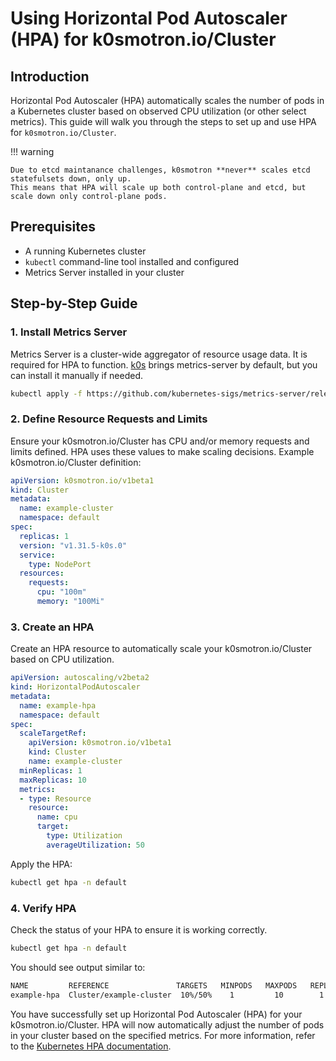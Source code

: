 # Using Horizontal Pod Autoscaler (HPA) for k0smotron.io/Cluster

## Introduction

Horizontal Pod Autoscaler (HPA) automatically scales the number of pods in a Kubernetes cluster based on observed CPU utilization (or other select metrics). This guide will walk you through the steps to set up and use HPA for `k0smotron.io/Cluster`.

!!! warning

    Due to etcd maintanance challenges, k0smotron **never** scales etcd statefulsets down, only up. 
    This means that HPA will scale up both control-plane and etcd, but scale down only control-plane pods.

## Prerequisites

- A running Kubernetes cluster
- `kubectl` command-line tool installed and configured
- Metrics Server installed in your cluster

## Step-by-Step Guide

### 1. Install Metrics Server

Metrics Server is a cluster-wide aggregator of resource usage data. It is required for HPA to function.
[k0s](https://k0sproject.io/) brings metrics-server by default, but you can install it manually if needed.

```sh
kubectl apply -f https://github.com/kubernetes-sigs/metrics-server/releases/latest/download/components.yaml
```

### 2. Define Resource Requests and Limits

Ensure your k0smotron.io/Cluster has CPU and/or memory requests and limits defined. HPA uses these values to make scaling decisions.  Example k0smotron.io/Cluster definition:

```yaml
apiVersion: k0smotron.io/v1beta1
kind: Cluster
metadata:
  name: example-cluster
  namespace: default
spec:
  replicas: 1
  version: "v1.31.5-k0s.0"
  service:
    type: NodePort
  resources:
    requests:
      cpu: "100m"
      memory: "100Mi"
```

### 3. Create an HPA

Create an HPA resource to automatically scale your k0smotron.io/Cluster based on CPU utilization.

```yaml
apiVersion: autoscaling/v2beta2
kind: HorizontalPodAutoscaler
metadata:
  name: example-hpa
  namespace: default
spec:
  scaleTargetRef:
    apiVersion: k0smotron.io/v1beta1
    kind: Cluster
    name: example-cluster
  minReplicas: 1
  maxReplicas: 10
  metrics:
  - type: Resource
    resource:
      name: cpu
      target:
        type: Utilization
        averageUtilization: 50
```

Apply the HPA:

```sh
kubectl get hpa -n default
```

### 4. Verify HPA

Check the status of your HPA to ensure it is working correctly.

```sh
kubectl get hpa -n default
```

You should see output similar to:

```sh
NAME         REFERENCE               TARGETS   MINPODS   MAXPODS   REPLICAS   AGE
example-hpa  Cluster/example-cluster  10%/50%    1         10        1          1m
```

You have successfully set up Horizontal Pod Autoscaler (HPA) for your k0smotron.io/Cluster. HPA will now automatically adjust the number of pods in your cluster based on the specified metrics.  For more information, refer to the [Kubernetes HPA documentation](https://kubernetes.io/docs/tasks/run-application/horizontal-pod-autoscale/).